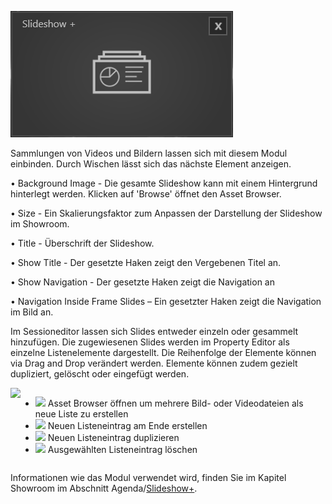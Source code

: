 ![SlideShowModul](../img/Manager/Module/Slideshowplus_Module.PNG) 

Sammlungen von Videos und Bildern lassen sich mit diesem Modul einbinden. Durch Wischen lässt sich das nächste Element anzeigen.


•    Background Image - Die gesamte Slideshow kann mit einem Hintergrund hinterlegt werden. Klicken auf 'Browse' öffnet den Asset Browser. 



•    Size - Ein Skalierungsfaktor zum Anpassen der Darstellung der Slideshow im Showroom. 



•    Title - Überschrift der Slideshow.



•    Show Title - Der gesetzte Haken zeigt den Vergebenen Titel an.



•    Show Navigation - Der gesetzte Haken zeigt die Navigation an 



•    Navigation Inside Frame Slides – Ein gesetzter Haken zeigt die Navigation im Bild an. 


Im Sessioneditor lassen sich Slides entweder einzeln oder gesammelt hinzufügen. Die zugewiesenen Slides werden im Property Editor als einzelne Listenelemente dargestellt. Die Reihenfolge der Elemente können via Drag and Drop verändert werden. Elemente können zudem gezielt dupliziert, gelöscht oder eingefügt werden.

<div style="display: flex; justify-content: space-between;">

<div>
        <img src="/img/Manager/Module/Slideshowplus_PropertyEditor.PNG" />
</div>

<ul>
    <li><div><img src="/img/Manager/Module/Storyboardplus_Icon_Folder.PNG" /> Asset Browser öffnen um mehrere Bild- oder Videodateien als neue Liste zu erstellen</div> </li>
    <li><div>
        <img src="/img/Manager/Module/Storyboardplus_Icon_New.PNG"/> Neuen Listeneintrag am Ende erstellen
    </div></li>
    <li><div><img src="/img/Manager/Module/Storyboardplus_Icon_Duplicate.PNG"/> Neuen Listeneintrag duplizieren</div></li>
    <li><div><img src="/img/Manager/Module/Storyboardplus_Icon_Delete.PNG"/> Ausgewählten Listeneintrag löschen</div></li>
</ul>


</div>

Informationen wie das Modul verwendet wird, finden Sie im Kapitel Showroom im Abschnitt Agenda/[Slideshow+](../../agendaalternate/#slideshow_1).

